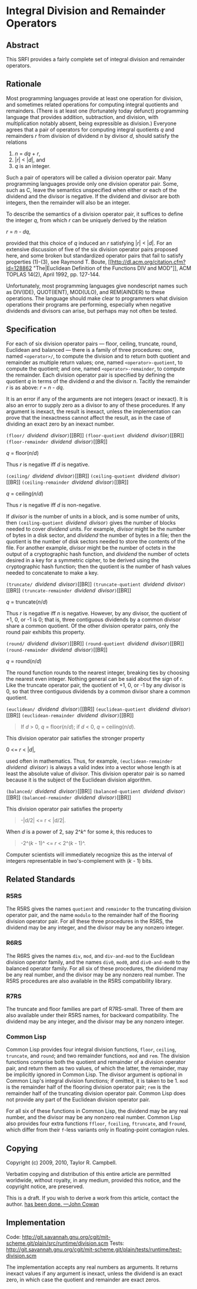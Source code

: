 # Integral Division and Remainder Operators

## Abstract

This SRFI provides a fairly complete set of integral division and remainder operators.

## Rationale

Most programming languages provide at least one operation for division,
and sometimes related operations for computing integral quotients and
remainders.  (There is at least one (fortunately today defunct)
programming language that provides addition, subtraction, and division,
with multiplication notably absent, being expressible as division.)
Everyone agrees that a pair of operators for computing integral
quotients *q* and remainders *r* from division of dividend *n* by divisor *d*,
should satisfy the relations

1. *n* = *dq* + *r*,
1. |*r*| < |*d*|, and
1. *q* is an integer.

Such a pair of operators will be called a division operator pair.  Many
programming languages provide only one division operator pair.  Some,
such as C, leave the semantics unspecified when either or each of the
dividend and the divisor is negative.  If the dividend and divisor are
both integers, then the remainder will also be an integer.

To describe the semantics of a division operator pair, it suffices to
define the integer *q*, from which *r* can be uniquely derived by the
relation

*r* = *n* - *dq*,

provided that this choice of *q* induced an *r* satisfying |*r*| < |*d*|.  For
an extensive discussion of five of the six division operator pairs proposed
here, and some broken but standardized operator pairs that fail to
satisfy properties (1)-(3), see Raymond T. Boute, [[http://dl.acm.org/citation.cfm?id=128862
"The|Euclidean Definition of the Functions DIV and MOD"]], ACM TOPLAS 14(2), April 1992,
pp. 127-144.

Unfortunately, most programming languages give nondescript names such
as DIV(IDE), QUOT(IENT), MOD(ULO), and REM(AINDER) to these operations.
The language should make clear to programmers what division operations
their programs are performing, especially when negative dividends and
divisors can arise, but perhaps may not often be tested.

## Specification

For each of six division operator pairs — floor, ceiling, truncate,
round, Euclidean and balanced — there is a family of three procedures: one, named
`<operator>/`, to compute the division and to return both quotient and
remainder as multiple return values; one, named `<operator>-quotient`,
to compute the quotient; and one, named `<operator>-remainder`, to
compute the remainder.  Each division operator pair is specified by
defining the quotient *q* in terms of the dividend *a* and the divisor *n*.
Tacitly the remainder *r* is as above: *r* = *n* - *dq*.

It is an error if any of the arguments are not integers (exact or inexact).
It is also an error to
supply zero as a divisor to any of these procedures.
If any argument is inexact, the result is inexact, unless the implementation
can prove that the inexactness cannot affect the result, as in the case of
dividing an exact zero by an inexact number.

`(floor/ `*dividend*` `*divisor*`)`[[BR]]
`(floor-quotient `*dividend*` `*divisor*`)`[[BR]]
`(floor-remainder `*dividend*` `*divisor*`)`[[BR]]

*q* = floor(*n*/*d*)

Thus *r* is negative iff *d* is negative.

`(ceiling/ `*dividend*` `*divisor*`)`[[BR]]
`(ceiling-quotient `*dividend*` `*divisor*`)`[[BR]]
`(ceiling-remainder `*dividend*` `*divisor*`)`[[BR]]

*q* = ceiling(*n*/*d*)

Thus *r* is negative iff *d* is non-negative.

If *divisor* is the number of units in a block, and <dividend> is
some number of units, then `(ceiling-quotient `*dividend*` `*divisor*`)`
gives the number of blocks needed to cover *dividend* units.  For
example, *divisor* might be the number of bytes in a disk sector, and
*dividend* the number of bytes in a file; then the quotient is the
number of disk sectors needed to store the contents of the file.  For
another example, *divisor* might be the number of octets in the
output of a cryptographic hash function, and *dividend* the number of
octets desired in a key for a symmetric cipher, to be derived using
the cryptographic hash function; then the quotient is the number of
hash values needed to concatenate to make a key.

`(truncate/ `*dividend*` `*divisor*`)`[[BR]]
`(truncate-quotient `*dividend*` `*divisor*`)`[[BR]]
`(truncate-remainder `*dividend*` `*divisor*`)`[[BR]]

*q* = truncate(*n*/*d*)

Thus *r* is negative iff *n* is negative.  However, by any divisor, the
quotient of +1, 0, or -1 is 0; that is, three contiguous dividends by
a common divisor share a common quotient.  Of the other division
operator pairs, only the round pair exhibits this property.

`(round/ `*dividend*` `*divisor*`)`[[BR]]
`(round-quotient `*dividend*` `*divisor*`)`[[BR]]
`(round-remainder `*dividend*` `*divisor*`)`[[BR]]

*q* = round(*n*/*d*)

The round function rounds to the nearest integer,
breaking ties by choosing the nearest even integer.
Nothing general can be said about the sign of r.  Like the truncate
operator pair, the quotient of +1, 0, or -1 by any divisor is 0, so
that three contiguous dividends by a common divisor share a common
quotient.


`(euclidean/ `*dividend*` `*divisor*`)`[[BR]]
`(euclidean-quotient `*dividend*` `*divisor*`)`[[BR]]
`(euclidean-remainder `*dividend*` `*divisor*`)`[[BR]]

> If *d* > 0, *q* = floor(*n*/*d*);
> if *d* < 0, *q* = ceiling(*n*/*d*).

This division operator pair satisfies the stronger property

0 <= *r* < |*d*|,

used often in mathematics.  Thus, for example,
`(euclidean-remainder `*dividend*` `*divisor*`)`
is always a valid index into a vector whose
length is at least the absolute value of *divisor*.
This division operator pair is so
named because it is the subject of the Euclidean division algorithm.

`(balanced/ `*dividend*` `*divisor*`)`[[BR]]
`(balanced-quotient `*dividend*` `*divisor*`)`[[BR]]
`(balanced-remainder `*dividend*` `*divisor*`)`[[BR]]

This division operator pair satisfies the property

> -|d/2| <= r < |d/2|.

When *d* is a power of 2, say 2^*k*^ for some *k*, this reduces to

> -2^(*k* - 1)^ <= *r* < 2^(*k* - 1)^.

Computer scientists will immediately recognize this as the interval of
integers representable in two's-complement with (*k* - 1) bits.

## Related Standards

### R5RS

The R5RS gives the names `quotient` and `remainder` to the truncating
division operator pair, and the name `modulo` to the remainder half of
the flooring division operator pair.  For all these three procedures in
the R5RS, the dividend may be any integer, and the divisor may be any
nonzero integer.

### R6RS

The R6RS gives the names `div`, `mod`, and `div-and-mod` to the Euclidean division operator
family, and the names `div0`, `mod0`, and `div0-and-mod0` to the balanced operator family.
For all six of these procedures, the dividend may be
any real number, and the divisor may be any nonzero real number.  The R5RS procedures
are also available in the R5RS compatibility library.

### R7RS

The truncate and floor families are part of R7RS-small.  Three of them
are also available under their R5RS names, for backward compatibility.
The dividend may be any integer, and the divisor may be any
nonzero integer.

### Common Lisp

Common Lisp provides four integral division functions, `floor`, `ceiling`,
`truncate`, and `round`; and two remainder functions, `mod` and `rem`.  The
division functions comprise both the quotient and remainder of a
division operator pair, and return them as two values, of which the
latter, the remainder, may be implicitly ignored in Common Lisp.  The
divisor argument is optional in Common Lisp's integral division
functions; if omitted, it is taken to be 1.  `mod` is the remainder half
of the flooring division operator pair; `rem` is the remainder half of
the truncating division operator pair.  Common Lisp does not provide
any part of the Euclidean division operator pair.

For all six of these functions in Common Lisp, the dividend may be any
real number, and the divisor may be any nonzero real number.  Common
Lisp also provides four extra functions `ffloor`, `fceiling`, `ftruncate`,
and `fround`, which differ from their `f`-less variants only in
floating-point contagion rules.

## Copying

Copyright (c) 2009, 2010, Taylor R. Campbell.

Verbatim copying and distribution of this entire article are permitted
worldwide, without royalty, in any medium, provided this notice, and
the copyright notice, are preserved.

This is a draft.  If you wish to derive a work from this article,
contact the author.  [has been done.  —John Cowan](This)

## Implementation

Code: http://git.savannah.gnu.org/cgit/mit-scheme.git/plain/src/runtime/division.scm
Tests: http://git.savannah.gnu.org/cgit/mit-scheme.git/plain/tests/runtime/test-division.scm

The implementation accepts any real numbers as arguments.  It returns inexact values if any argument is inexact, unless the dividend is an exact zero, in which case the quotient and remainder are exact zeros.
